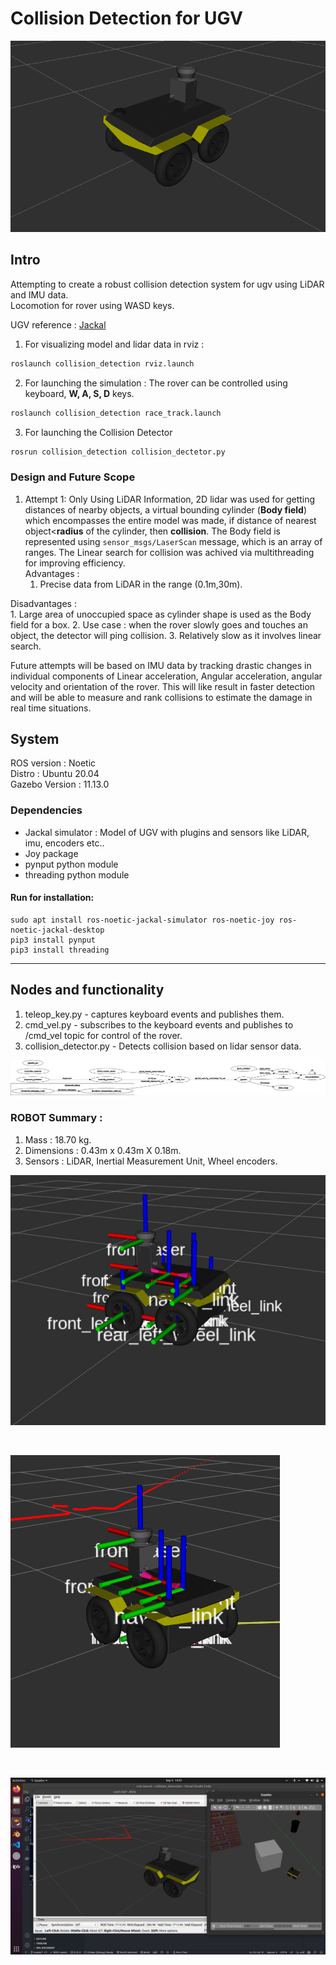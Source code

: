 # Collision Detection for UGV

![ROVER](screenshots/rover.png)

## Intro 

Attempting to create a robust collision detection system for ugv using LiDAR and IMU data. <br>
Locomotion for rover using WASD keys. <br>

UGV reference : [Jackal](https://docs.ros.org/en/noetic/api/jackal_tutorials/html/simulation.html) <br>

1. For visualizing model and lidar data in rviz : 
```bash
roslaunch collision_detection rviz.launch
```

2. For launching the simulation : 
The rover can be controlled using keyboard, **W, A, S, D** keys.

```bash
roslaunch collision_detection race_track.launch
```
3. For launching the Collision Detector
```bash
rosrun collision_detection collision_dectetor.py
```

### Design and Future Scope

1. Attempt 1: Only Using LiDAR Information, 2D lidar was used for getting distances of nearby objects, a virtual bounding cylinder (**Body field**) which encompasses the entire model was made, if distance of nearest object<**radius** of the cylinder, then **collision**. The Body field is represented using `sensor_msgs/LaserScan` message, which is an array of ranges. The Linear search for collision was achived via multithreading for improving efficiency. <br>
Advantages :
    1. Precise data from LiDAR in the range (0.1m,30m). 

Disadvantages : <br>
    1. Large area of unoccupied space as cylinder shape is used as the Body field for a box.
    2. Use case : when the rover slowly goes and touches an object, the detector will ping collision.
    3. Relatively slow as it involves linear search.

Future attempts will be based on IMU data by tracking drastic changes in individual components of Linear acceleration, Angular acceleration, angular velocity and orientation of the rover. This will like result in faster detection and will be able to measure and rank collisions to estimate the damage in real time situations.

## System

ROS version : Noetic <br>
Distro : Ubuntu 20.04 <br>
Gazebo Version : 11.13.0

### Dependencies 

- Jackal simulator : Model of UGV with plugins and sensors like LiDAR, imu, encoders etc..
- Joy package
- pynput python module
- threading python module

#### Run for installation: 
```
sudo apt install ros-noetic-jackal-simulator ros-noetic-joy ros-noetic-jackal-desktop
pip3 install pynput
pip3 install threading
``` 
---

## Nodes and functionality

1. teleop_key.py - captures keyboard events and publishes them.
2. cmd_vel.py - subscribes to the keyboard events and publishes to /cmd_vel topic for control of the rover.
3. collision_detector.py - Detects collision based on lidar sensor data.

![Alt text](screenshots/rosgraph.png)

### ROBOT Summary : 
1. Mass : 18.70 kg.
2. Dimensions : 0.43m x 0.43m X 0.18m.
3. Sensors : LiDAR, Inertial Measurement Unit, Wheel encoders.

![Alt text](screenshots/cropped/rviz_model_tf2.jpg)

<br>

![Alt text](screenshots/cropped/odometry_lidar_simulation.jpg)

<br>

![Alt text](screenshots/cropped/LIDAR_Visualization.jpg)